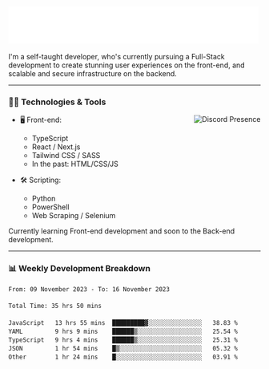 <img src="assets/wave.svg" alt=":wave:" />

I'm a self-taught developer, who's currently pursuing a Full-Stack development to create stunning user experiences on the front-end, and scalable and secure infrastructure on the backend.

---

### 🧑‍💻 Technologies & Tools

<a href="https://discord.com/users/414304208649453568" target="_blank" rel="nofollow">
   <img src="https://lanyard-profile-readme.vercel.app/api/414304208649453568?idleMessage=Probably%20doing%20something%20else..." alt="Discord Presence" align="right">
</a>

- 🖥️ Front-end:

  - TypeScript
  - React / Next.js
  - Tailwind CSS / SASS
  - In the past: HTML/CSS/JS

- 🛠 Scripting:

  - Python
  - PowerShell
  - Web Scraping / Selenium

Currently learning Front-end development and soon to the Back-end development.

---

### 📊 Weekly Development Breakdown

<!-- ![ccrsxx's GitHub Stats](https://github-readme-stats.vercel.app/api?username=ccrsxx&count_private=true&theme=tokyonight) -->
<!-- ![ccrsxx's Top Langs](https://github-readme-stats.vercel.app/api/top-langs/?username=ccrsxx&hide=lua,java,html&theme=tokyonight) -->

<!--START_SECTION:waka-->

```txt
From: 09 November 2023 - To: 16 November 2023

Total Time: 35 hrs 50 mins

JavaScript   13 hrs 55 mins  █████████▓░░░░░░░░░░░░░░░   38.83 %
YAML         9 hrs 9 mins    ██████▒░░░░░░░░░░░░░░░░░░   25.54 %
TypeScript   9 hrs 4 mins    ██████▒░░░░░░░░░░░░░░░░░░   25.31 %
JSON         1 hr 54 mins    █▒░░░░░░░░░░░░░░░░░░░░░░░   05.32 %
Other        1 hr 24 mins    █░░░░░░░░░░░░░░░░░░░░░░░░   03.91 %
```

<!--END_SECTION:waka-->
